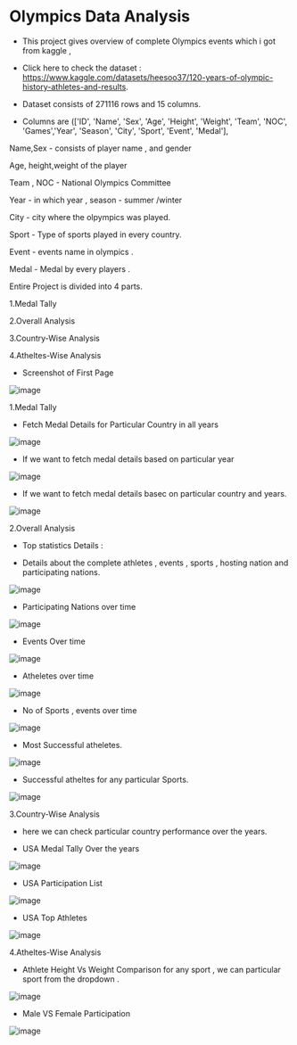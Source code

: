 # Olympics Data Analysis

- This project gives overview of complete Olympics events which i got from kaggle , 

- Click here to check the dataset : https://www.kaggle.com/datasets/heesoo37/120-years-of-olympic-history-athletes-and-results.

- Dataset consists of  271116 rows and 15 columns.



- Columns are (['ID', 'Name', 'Sex', 'Age', 'Height', 'Weight', 'Team', 'NOC', 'Games','Year', 'Season', 'City', 'Sport', 'Event', 'Medal'],

Name,Sex - consists of player name , and gender

Age, height,weight of the player

Team , NOC - National Olympics Committee

Year - in which year , season - summer /winter

City - city where the olpympics was played.

Sport - Type of sports played in every country.

Event - events name in olympics .

Medal - Medal by every players .


Entire Project is divided into 4 parts.

1.Medal Tally

2.Overall Analysis

3.Country-Wise Analysis

4.Atheltes-Wise Analysis



- Screenshot of First Page

![image](https://user-images.githubusercontent.com/91243691/164917144-bd084d13-199f-47cc-a4e3-53d900fce394.png)


1.Medal Tally

- Fetch Medal Details for Particular Country in all years

![image](https://user-images.githubusercontent.com/91243691/164917109-a4936197-8717-420b-bcc7-2f2501fae444.png)

- If we want to fetch medal details based on particular year 

![image](https://user-images.githubusercontent.com/91243691/164918232-e5221b94-8c5c-4389-bd0a-3e7f3ecc1d1d.png)

- If we want to fetch medal details basec on particular country and years.

![image](https://user-images.githubusercontent.com/91243691/164919922-625cbf31-69e3-4508-b01c-9bc41b1487f0.png)


2.Overall Analysis

- Top statistics Details : 

- Details about the complete athletes , events , sports , hosting nation and participating nations.

![image](https://user-images.githubusercontent.com/91243691/164920681-74daaf8d-772f-47fc-960b-2bf15a00d5e7.png)

- Participating Nations over time

![image](https://user-images.githubusercontent.com/91243691/164921303-a327951b-a6be-4e24-90d0-ba510e0b4ba9.png)

- Events Over time

![image](https://user-images.githubusercontent.com/91243691/164921603-43fec4cc-7c02-433f-b979-999ce626d4a6.png)


- Atheletes over time 

![image](https://user-images.githubusercontent.com/91243691/164922015-fcb0f085-b216-466b-828f-ffa4202c5c87.png)

- No of Sports , events over time 

![image](https://user-images.githubusercontent.com/91243691/164922370-d8265f65-7348-4c18-bec1-a6d936b94a1f.png)

- Most Successful atheletes.

![image](https://user-images.githubusercontent.com/91243691/164922691-60c14216-cd31-4cdd-962d-7ce41ed40002.png)

- Successful atheltes for any particular Sports.

![image](https://user-images.githubusercontent.com/91243691/164924353-50571989-2a25-4eda-8e51-0fcf9b123cfc.png)



3.Country-Wise Analysis

- here we can check particular country performance over the years.

- USA Medal Tally Over the years

![image](https://user-images.githubusercontent.com/91243691/164934324-09ddf8b5-b3a5-425f-b60c-c931926c9c9e.png)


- USA Participation List

![image](https://user-images.githubusercontent.com/91243691/164934333-a1561850-a59e-4a62-9735-01d772c2ef82.png)

- USA Top Athletes

![image](https://user-images.githubusercontent.com/91243691/164934348-ad96aa49-fc16-4a5f-9e5f-bf0536bbd2e6.png)




4.Atheltes-Wise Analysis

- Athlete Height Vs Weight Comparison for any sport , we can particular sport from the dropdown .

![image](https://user-images.githubusercontent.com/91243691/164934367-3ac58b8e-7ef5-43db-8943-5c26aa16a580.png)

- Male VS Female Participation

![image](https://user-images.githubusercontent.com/91243691/164934373-1274461e-dc3b-4903-9ed7-2331a91d2ba7.png)








